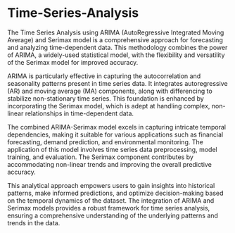 # Time-Series-Analysis
 The Time Series Analysis using ARIMA (AutoRegressive Integrated Moving Average) and Serimax model is a comprehensive approach for forecasting and analyzing time-dependent data. This methodology combines the power of ARIMA, a widely-used statistical model, with the flexibility and versatility of the Serimax model for improved accuracy.
 
 ARIMA is particularly effective in capturing the autocorrelation and seasonality patterns present in time series data. It integrates autoregressive (AR) and moving average (MA) components, along with differencing to stabilize non-stationary time series. This foundation is enhanced by incorporating the Serimax model, which is adept at handling complex, non-linear relationships in time-dependent data.

The combined ARIMA-Serimax model excels in capturing intricate temporal dependencies, making it suitable for various applications such as financial forecasting, demand prediction, and environmental monitoring. The application of this model involves time series data preprocessing, model training, and evaluation. The Serimax component contributes by accommodating non-linear trends and improving the overall predictive accuracy.

This analytical approach empowers users to gain insights into historical patterns, make informed predictions, and optimize decision-making based on the temporal dynamics of the dataset. The integration of ARIMA and Serimax models provides a robust framework for time series analysis, ensuring a comprehensive understanding of the underlying patterns and trends in the data.






